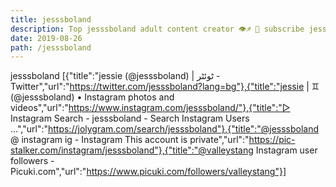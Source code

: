 ```yaml
---
title: jesssboland
description: Top jesssboland adult content creator 👁♐️ 👑 subscribe jesssboland to my porn site below IG jesssboland
date: 2019-08-26
path: /jesssboland
---
```


jesssboland
[{"title":"jessie (@jesssboland) | ٹوئٹر - Twitter","url":"https://twitter.com/jesssboland?lang=bg"},{"title":"jessie | ♊️ (@jesssboland) • Instagram photos and videos","url":"https://www.instagram.com/jesssboland/"},{"title":"▷ Instagram Search - jesssboland - Search Instagram Users ...","url":"https://jolygram.com/search/jesssboland"},{"title":"@jesssboland @ instagram ig - Instagram This account is private","url":"https://pic-stalker.com/instagram/jesssboland"},{"title":"@valleystang Instagram user followers - Picuki.com","url":"https://www.picuki.com/followers/valleystang"}]

